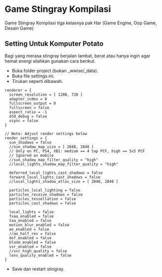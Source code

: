 # Game Stingray Kompilasi
Game Stingray Kompilasi tiga kelasnya pak Har (Game Engine, Oop Game, Desain Game)
## Setting Untuk Komputer Potato
Bagi yang merasa stingray berjalan lambat, berat atau hanya ingin agar hemat energi silahkan gunakan cara berikut.

- Buka folder project (bukan _wwise/_data).
- Buka file settings.ini.
- Tirukan seperti dibawah.

```
renderer = {
  screen_resolution = [ 1280, 720 ]
  adapter_index = 0
  fullscreen_output = 0
  fullscreen = false
  aspect_ratio = -1
  d3d_debug = false
  vsync = false
}

// Note: Adjust render settings below
render_settings = {
  sun_shadows = false
  //sun_shadow_map_size = [ 2048, 2048 ]
  // Only on PC, PS4, XB1: medium == 4 tap PCF, high == 5x5 PCF
  // Ignored on mobile
  //sun_shadow_map_filter_quality = "high"
  //local_lights_shadow_map_filter_quality = "high"

  deferred_local_lights_cast_shadows = false
  forward_local_lights_cast_shadows = false
  //local_lights_shadow_atlas_size = [ 2048, 2048 ]

  particles_local_lighting = false
  particles_receive_shadows = false
  particles_tessellation = false
  particles_cast_shadows = false

  local_lights = false
  fxaa_enabled = false
  taa_enabled = false
  motion_blur_enabled = false
  ao_enabled = false
  //ao_half_res = false
  dof_enabled = false
  bloom_enabled = false
  ssr_enabled = false
  //ssr_high_quality = false
  lens_quality_enabled = false
}
```

- Save dan restart stingray.
